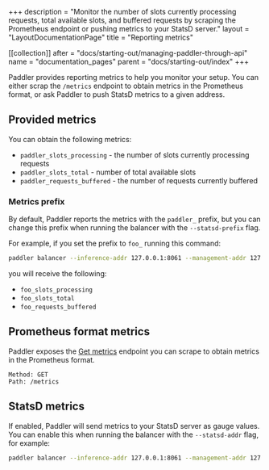 +++
description = "Monitor the number of slots currently processing requests, total available slots, and buffered requests by scraping the Prometheus endpoint or pushing metrics to your StatsD server."
layout = "LayoutDocumentationPage"
title = "Reporting metrics"

[[collection]]
after = "docs/starting-out/managing-paddler-through-api"
name = "documentation_pages"
parent = "docs/starting-out/index"
+++

Paddler provides reporting metrics to help you monitor your setup. You can either scrap the `/metrics` endpoint to obtain metrics in the Prometheus format, or ask Paddler to push StatsD metrics to a given address.

## Provided metrics

You can obtain the following metrics:
- `paddler_slots_processing` - the number of slots currently processing requests
- `paddler_slots_total` - number of total available slots
- `paddler_requests_buffered` - the number of requests currently buffered

### Metrics prefix

By default, Paddler reports the metrics with the `paddler_` prefix, but you can change this prefix when running the balancer with the `--statsd-prefix` flag. 

For example, if you set the prefix to `foo_` running this command:
```bash
paddler balancer --inference-addr 127.0.0.1:8061 --management-addr 127.0.0.1:8060 --statsd-prefix foo_
```

you will receive the following:
- `foo_slots_processing`
- `foo_slots_total`
- `foo_requests_buffered`

## Prometheus format metrics

Paddler exposes the [Get metrics](api/management-service/get-metrics) endpoint you can scrape to obtain metrics in the Prometheus format.

```
Method: GET
Path: /metrics
```

## StatsD metrics

If enabled, Paddler will send metrics to your StatsD server as gauge values. You can enable this when running the balancer with the `--statsd-addr` flag, for example:

```bash
paddler balancer --inference-addr 127.0.0.1:8061 --management-addr 127.0.0.1:8060 --statsd-addr 127.0.0.1:8125
```
